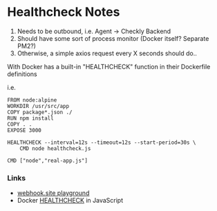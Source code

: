 # Healthcheck Notes

1. Needs to be outbound, i.e. Agent -> Checkly Backend
2. Should have some sort of process monitor (Docker itself? Separate PM2?)
3. Otherwise, a simple axios request every X seconds should do..

With Docker has a built-in "HEALTHCHECK" function in their Dockerfile definitions

i.e.

```docker
FROM node:alpine
WORKDIR /usr/src/app
COPY package*.json ./
RUN npm install
COPY . .
EXPOSE 3000

HEALTHCHECK --interval=12s --timeout=12s --start-period=30s \
    CMD node healthcheck.js

CMD ["node","real-app.js"]
```

### Links

- [webhook.site playground](https://webhook.site/#!/35d53c8c-5215-4abc-85bb-2eca7a0eb996/5209326d-313e-4d99-b4fb-2d40e07b798f/1)
- Docker [HEALTHCHECK](https://scoutapm.com/blog/how-to-use-docker-healthcheck) in JavaScript

